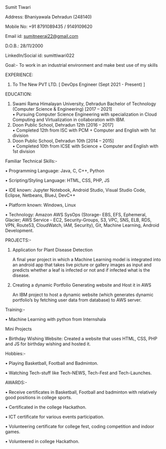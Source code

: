 Sumit Tiwari 

Address:         	              Bhaniyawala Dehradun (248140)

Mobile No:        		          +91 8791089435 / 9149109620

Email id:     		              sumitneeraj22@gmail.com 

D.O.B.:                    		  28/11/2000

LinkedIn/Social id: 	          sumittiwari022
 
 
 
 
 
Goal:-
To work in an industrial environment and make best use of my skills

EXPERIENCE:
1) To The New PVT LTD.
   [ DevOps Engineer (Sept 2021 - Present) ]

EDUCATION:
1)	Swami Rama Himalayan University, Dehradun
    Bachelor of Technology (Computer Science & Engineering) [2017 – 2021]	
    •	Pursuing Computer Science Engineering with specialization in Cloud Computing and Virtualization in collaboration with IBM.  
2)	Doon Public School, Dehradun
    12th [2016 – 2017]	
    •	Completed 12th from ISC with PCM + Computer and English with 1st division
3)	Doon Public School, Dehradun
    10th [2014 – 2015]	
    •	Completed 10th from ICSE with Science + Computer and English with 1st division

Familiar Technical Skills:-

•	Programming Language: Java, C, C++, Python

•	Scripting/Styling Language: HTML, CSS, PHP, JS

•	IDE known: Jupyter Notebook, Android Studio, Visual Studio Code, Eclipse, Netbeans, BlueJ, DevC++

•	Platform known: Windows, Linux

•	Technology: Amazon AWS SysOps (Storage- EBS, EFS, Ephemeral, Glacier; AWS Service - EC2, Security-Groups, S3, VPC, SNS, ELB, RDS, VPN, Route53, CloudWatch, IAM, Security), Git, Machine Learning, Android Development.



PROJECTS:-

1) Application for Plant Disease Detection 

      A final year project in which a Machine Learning model is integrated into an android app that takes live picture or gallery images as input and predicts whether a leaf is infected or not and if infected what is the disease. 
      
     
2) Creating a dynamic Portfolio Generating website and Host it in AWS 

      An IBM project to host a dynamic website (which generates dynamic portfolio’s by fetching user data from database) to AWS server.

 
 
Training:-

•	Machine Learning with python from Internshala


Mini Projects 

•	Birthday Wishing Website: Created a website that uses HTML, CSS, PHP and JS for birthday wishing and hosted it. 
 
Hobbies:- 

•	Playing Basketball, Football and Badminton.

•	Watching Tech-stuff like Tech-NEWS, Tech-Fest and Tech-Launches.


AWARDS:-

•	Receive certificates in Basketball, Football and badminton with relatively good positions in college sports. 

•	Certificated in the college Hackathon.

•	ICT certificate for various events participation. 

•	Volunteering certificate for college fest, coding competition and indoor games. 

•	Volunteered in college Hackathon. 
